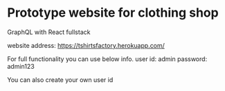 # Prototype website for clothing shop
GraphQL with React fullstack

website address:
https://tshirtsfactory.herokuapp.com/

For full functionality you can use below info.
user id: admin
password: admin123

 You can also create your own user id
 
